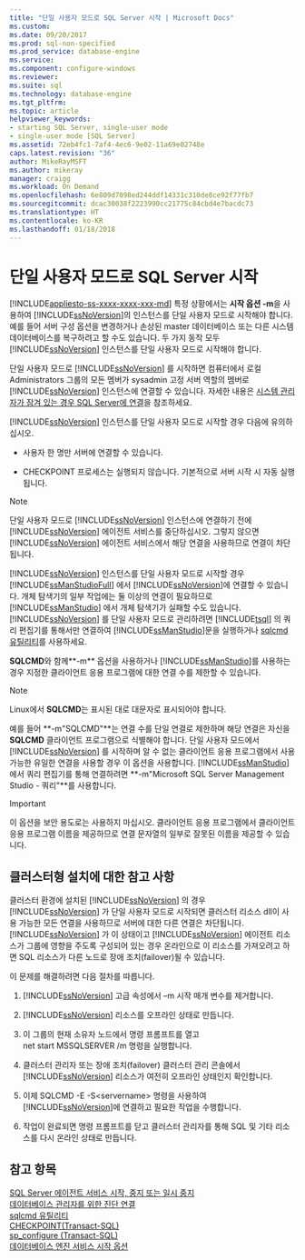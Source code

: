 ```yaml
---
title: "단일 사용자 모드로 SQL Server 시작 | Microsoft Docs"
ms.custom: 
ms.date: 09/20/2017
ms.prod: sql-non-specified
ms.prod_service: database-engine
ms.service: 
ms.component: configure-windows
ms.reviewer: 
ms.suite: sql
ms.technology: database-engine
ms.tgt_pltfrm: 
ms.topic: article
helpviewer_keywords:
- starting SQL Server, single-user mode
- single-user mode [SQL Server]
ms.assetid: 72eb4fc1-7af4-4ec6-9e02-11a69e02748e
caps.latest.revision: "36"
author: MikeRayMSFT
ms.author: mikeray
manager: craigg
ms.workload: On Demand
ms.openlocfilehash: 6e809d7098ed244ddf14331c310de8ce92f77fb7
ms.sourcegitcommit: dcac30038f2223990cc21775c84cbd4e7bacdc73
ms.translationtype: HT
ms.contentlocale: ko-KR
ms.lasthandoff: 01/18/2018
---
```

# <a name="start-sql-server-in-single-user-mode"></a>단일 사용자 모드로 SQL Server 시작
[!INCLUDE[appliesto-ss-xxxx-xxxx-xxx-md](../../includes/appliesto-ss-xxxx-xxxx-xxx-md.md)] 특정 상황에서는 **시작 옵션 -m**을 사용하여 [!INCLUDE[ssNoVersion](../../includes/ssnoversion-md.md)]의 인스턴스를 단일 사용자 모드로 시작해야 합니다. 예를 들어 서버 구성 옵션을 변경하거나 손상된 master 데이터베이스 또는 다른 시스템 데이터베이스를 복구하려고 할 수도 있습니다. 두 가지 동작 모두 [!INCLUDE[ssNoVersion](../../includes/ssnoversion-md.md)] 인스턴스를 단일 사용자 모드로 시작해야 합니다.  
  
 단일 사용자 모드로 [!INCLUDE[ssNoVersion](../../includes/ssnoversion-md.md)] 를 시작하면 컴퓨터에서 로컬 Administrators 그룹의 모든 멤버가 sysadmin 고정 서버 역할의 멤버로 [!INCLUDE[ssNoVersion](../../includes/ssnoversion-md.md)] 인스턴스에 연결할 수 있습니다. 자세한 내용은 [시스템 관리자가 잠겨 있는 경우 SQL Server에 연결](../../database-engine/configure-windows/connect-to-sql-server-when-system-administrators-are-locked-out.md)을 참조하세요.  
  
 [!INCLUDE[ssNoVersion](../../includes/ssnoversion-md.md)] 인스턴스를 단일 사용자 모드로 시작할 경우 다음에 유의하십시오.  
  
-   사용자 한 명만 서버에 연결할 수 있습니다.  
  
-   CHECKPOINT 프로세스는 실행되지 않습니다. 기본적으로 서버 시작 시 자동 실행됩니다.  
  
> [!NOTE]  
>  단일 사용자 모드로 [!INCLUDE[ssNoVersion](../../includes/ssnoversion-md.md)] 인스턴스에 연결하기 전에 [!INCLUDE[ssNoVersion](../../includes/ssnoversion-md.md)] 에이전트 서비스를 중단하십시오. 그렇지 않으면 [!INCLUDE[ssNoVersion](../../includes/ssnoversion-md.md)] 에이전트 서비스에서 해당 연결을 사용하므로 연결이 차단됩니다.  
  
[!INCLUDE[ssNoVersion](../../includes/ssnoversion-md.md)] 인스턴스를 단일 사용자 모드로 시작할 경우 [!INCLUDE[ssManStudioFull](../../includes/ssmanstudiofull-md.md)] 에서 [!INCLUDE[ssNoVersion](../../includes/ssnoversion-md.md)]에 연결할 수 있습니다. 개체 탐색기의 일부 작업에는 둘 이상의 연결이 필요하므로 [!INCLUDE[ssManStudio](../../includes/ssmanstudio-md.md)] 에서 개체 탐색기가 실패할 수도 있습니다. [!INCLUDE[ssNoVersion](../../includes/ssnoversion-md.md)] 를 단일 사용자 모드로 관리하려면 [!INCLUDE[tsql](../../includes/tsql-md.md)] 의 쿼리 편집기를 통해서만 연결하여 [!INCLUDE[ssManStudio](../../includes/ssmanstudio-md.md)]문을 실행하거나 [sqlcmd 유틸리티](../../tools/sqlcmd-utility.md)를 사용하세요.  
  
**SQLCMD**와 함께**-m** 옵션을 사용하거나 [!INCLUDE[ssManStudio](../../includes/ssmanstudio-md.md)]를 사용하는 경우 지정한 클라이언트 응용 프로그램에 대한 연결 수를 제한할 수 있습니다. 

> [!NOTE]
> Linux에서 **SQLCMD**는 표시된 대로 대문자로 표시되어야 합니다.

예를 들어 **-m"SQLCMD"**는 연결 수를 단일 연결로 제한하며 해당 연결은 자신을 **SQLCMD** 클라이언트 프로그램으로 식별해야 합니다. 단일 사용자 모드에서 [!INCLUDE[ssNoVersion](../../includes/ssnoversion-md.md)] 를 시작하며 알 수 없는 클라이언트 응용 프로그램에서 사용 가능한 유일한 연결을 사용할 경우 이 옵션을 사용합니다. [!INCLUDE[ssManStudio](../../includes/ssmanstudio-md.md)]에서 쿼리 편집기를 통해 연결하려면 **-m"Microsoft SQL Server Management Studio - 쿼리"**를 사용합니다.  
  
> [!IMPORTANT]  
>  이 옵션을 보안 용도로는 사용하지 마십시오. 클라이언트 응용 프로그램에서 클라이언트 응용 프로그램 이름을 제공하므로 연결 문자열의 일부로 잘못된 이름을 제공할 수 있습니다.  
  
## <a name="note-for-clustered-installations"></a>클러스터형 설치에 대한 참고 사항  
 클러스터 환경에 설치된 [!INCLUDE[ssNoVersion](../../includes/ssnoversion-md.md)] 의 경우 [!INCLUDE[ssNoVersion](../../includes/ssnoversion-md.md)] 가 단일 사용자 모드로 시작되면 클러스터 리소스 dll이 사용 가능한 모든 연결을 사용하므로 서버에 대한 다른 연결은 차단됩니다. [!INCLUDE[ssNoVersion](../../includes/ssnoversion-md.md)] 가 이 상태이고 [!INCLUDE[ssNoVersion](../../includes/ssnoversion-md.md)] 에이전트 리소스가 그룹에 영향을 주도록 구성되어 있는 경우 온라인으로 이 리소스를 가져오려고 하면 SQL 리소스가 다른 노드로 장애 조치(failover)될 수 있습니다.  
  
 이 문제를 해결하려면 다음 절차를 따릅니다.  
  
1.  [!INCLUDE[ssNoVersion](../../includes/ssnoversion-md.md)] 고급 속성에서 –m 시작 매개 변수를 제거합니다.  
  
2.  [!INCLUDE[ssNoVersion](../../includes/ssnoversion-md.md)] 리소스를 오프라인 상태로 만듭니다.  
  
3.  이 그룹의 현재 소유자 노드에서 명령 프롬프트를 열고  
    net start MSSQLSERVER /m 명령을 실행합니다.  
  
4.  클러스터 관리자 또는 장애 조치(failover) 클러스터 관리 콘솔에서 [!INCLUDE[ssNoVersion](../../includes/ssnoversion-md.md)] 리소스가 여전히 오프라인 상태인지 확인합니다.  
  
5.  이제 SQLCMD -E -S\<servername> 명령을 사용하여 [!INCLUDE[ssNoVersion](../../includes/ssnoversion-md.md)]에 연결하고 필요한 작업을 수행합니다.  
  
6.  작업이 완료되면 명령 프롬프트를 닫고 클러스터 관리자를 통해 SQL 및 기타 리소스를 다시 온라인 상태로 만듭니다.  
  
## <a name="see-also"></a>참고 항목  
 [SQL Server 에이전트 서비스 시작, 중지 또는 일시 중지](http://msdn.microsoft.com/library/c95a9759-dd30-4ab6-9ab0-087bb3bfb97c)   
 [데이터베이스 관리자를 위한 진단 연결](../../database-engine/configure-windows/diagnostic-connection-for-database-administrators.md)   
 [sqlcmd 유틸리티](../../tools/sqlcmd-utility.md)   
 [CHECKPOINT&#40;Transact-SQL&#41;](../../t-sql/language-elements/checkpoint-transact-sql.md)   
 [sp_configure &#40;Transact-SQL&#41;](../../relational-databases/system-stored-procedures/sp-configure-transact-sql.md)   
 [데이터베이스 엔진 서비스 시작 옵션](../../database-engine/configure-windows/database-engine-service-startup-options.md)  
  
  

